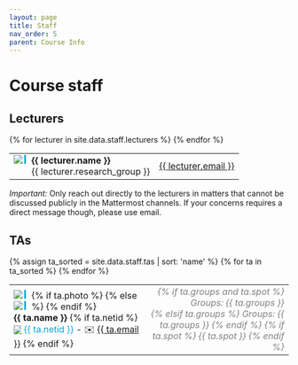 ```yaml
---
layout: page
title: Staff
nav_order: 5
parent: Course Info
---
```


# Course staff

## Lecturers

<table>
    <tbody>
    {% for lecturer in site.data.staff.lecturers %}
    <tr>
        <td>
            <img style="float: left; max-width: 50px; vertical-align: middle; border-right: 3px solid #00A6D6; padding-right: 3px; margin-right: 10px;" src="{{ lecturer.photo | relative_url }}"/>
            <p style="float: left; margin: 0;">
                <strong>{{ lecturer.name }}</strong><br/>
                {{ lecturer.research_group }}
            </p>
        </td>
        <td> <a href="mailto:{{ lecturer.email }}">{{ lecturer.email }}</a></td>
    </tr>
    {% endfor %}
    </tbody>
</table>

_Important:_ Only reach out directly to the lecturers in matters that cannot be discussed publicly in the Mattermost channels. If your concerns requires a direct message though, please use email.

## TAs

<table>
    <tbody>
    {% assign ta_sorted = site.data.staff.tas | sort: 'name' %}
    {% for ta in ta_sorted %}
    <tr>
        <td style="border-right: 0px solid">
            {% if ta.photo %}
            <img style="float: left; max-width: 50px; vertical-align: middle; border-right: 3px solid #00A6D6; padding-right: 3px; margin-right: 10px;" src="{{ ta.photo | relative_url }}"/>
            {% else %}
            <img style="float: left; max-width: 50px; vertical-align: middle; border-right: 3px solid #00A6D6; padding-right: 3px; margin-right: 10px;" src="https://eu.ui-avatars.com/api/?name={{ ta.name }}&background=fff"/>
            {% endif %}
            <p style="float: left; margin: 0;">
                <strong>{{ ta.name }}</strong>
                {% if ta.netid %}
                <br/>
                <a href="https://mattermost.tudelft.nl/cse1105-2122-q3/messages/@{{ta.netid}}" style="color: #00A6D6; text-decoration: none;">
                    <img src="{{ '/assets/images/mattermost.png' | relative_url }}" style="max-width: 14px; vertical-align: middle;"/>
                    {{ ta.netid }}
                </a> - ✉️ <a href="mailto:{{ ta.email }}">{{ ta.email }}</a>
                {% endif %}
            </p>
        </td>
        <td style="border-left: 0px solid; text-align: right; color: gray; font-style: italic;">
            {% if ta.groups and ta.spot %}
                Groups: {{ ta.groups }}<br />
            {% elsif ta.groups %}
                Groups: {{ ta.groups }}
            {% endif %}
            {% if ta.spot %}
                {{ ta.spot }}
            {% endif %}
        </td>
    </tr>
    {% endfor %}
    </tbody>
</table>

